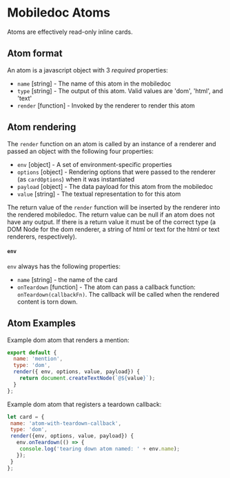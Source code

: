 # Mobiledoc Atoms

Atoms are effectively read-only inline cards.

## Atom format

An atom is a javascript object with 3 *required* properties:

  * `name` [string] - The name of this atom in the mobiledoc
  * `type` [string] - The output of this atom. Valid values are 'dom', 'html', and 'text'
  * `render` [function] - Invoked by the renderer to render this atom

## Atom rendering

The `render` function on an atom is called by an instance of a renderer and passed an object with the following four properties:

  * `env` [object] - A set of environment-specific properties
  * `options` [object] - Rendering options that were passed to the renderer (as `cardOptions`) when it was instantiated
  * `payload` [object] - The data payload for this atom from the mobiledoc
  * `value` [string] - The textual representation to for this atom

The return value of the `render` function will be inserted by the renderer into the rendered mobiledoc.
The return value can be null if an atom does not have any output. If there is a return value it
must be of the correct type (a DOM Node for the dom renderer, a string of html or text for the html or text renderers, respectively).

#### `env`

`env` always has the following properties:

  * `name` [string] - the name of the card
  * `onTeardown` [function] - The atom can pass a callback function: `onTeardown(callbackFn)`. The callback will be called when the rendered content is torn down.

## Atom Examples

Example dom atom that renders a mention:

```js
export default {
  name: 'mention',
  type: 'dom',
  render({ env, options, value, payload}) {
    return document.createTextNode(`@${value}`);
  }
};
```

Example dom atom that registers a teardown callback:
```js
let card = {
 name: 'atom-with-teardown-callback',
 type: 'dom',
 render({env, options, value, payload}) {
   env.onTeardown(() => {
    console.log('tearing down atom named: ' + env.name);
   });
 }
};
```
